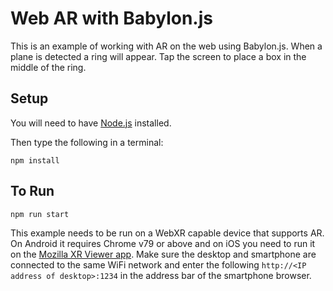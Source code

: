 # Web AR with Babylon.js

This is an example of working with AR on the web using Babylon.js. When a plane is detected a ring will appear. Tap the screen to place a box in the middle of the ring.

## Setup

You will need to have [Node.js](https://nodejs.org/en/) installed. 

Then type the following in a terminal:

	npm install

## To Run

	npm run start

This example needs to be run on a WebXR capable device that supports AR. On Android it requires Chrome v79 or above and on iOS you need to run it on the [Mozilla XR Viewer app](https://apps.apple.com/us/app/webxr-viewer/id1295998056). Make sure the desktop and smartphone are connected to the same WiFi network and enter the following `http://<IP address of desktop>:1234` in the address bar of the smartphone browser.
